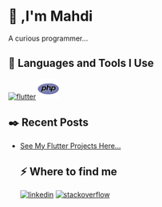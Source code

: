 <h1>👋 ,I'm Mahdi</h1>
<p>A curious programmer...</p>
<h2>🚀 Languages and Tools I Use</h2>
<p><a target="_blank" href="https://www.vectorlogo.zone/logos/flutterio/flutterio-icon.svg" style="display: inline-block;"><img src="https://www.vectorlogo.zone/logos/flutterio/flutterio-icon.svg" alt="flutter" width="42" height="42" /></a>
<a target="_blank" href="https://raw.githubusercontent.com/devicons/devicon/master/icons/php/php-original.svg" style="display: inline-block;"><img src="https://raw.githubusercontent.com/devicons/devicon/master/icons/php/php-original.svg" alt="php" width="42" height="42" /></a></p>
<h2>✒️ Recent Posts</h2>
<ul>
<li><a target="_blank" href="https://drive.google.com/file/d/15gWi3BZrKRNCXYCS3wloiLbiXT0B5Oqh/view?usp=sharing">See My Flutter Projects Here...</a></li>
<h2>⚡️ Where to find me</h2>
<p><a target="_blank" href="https://www.linkedin.com/in/https://linkedin.com/in/mahdivalipoor" style="display: inline-block;"><img src="https://img.shields.io/badge/linkedin-logo?style=for-the-badge&logo=linkedin&logoColor=white&color=%230a77b6" alt="linkedin" /></a>
<a target="_blank" href="https://stackoverflow.com/users/https://stackoverflow.com/users/13221882" style="display: inline-block;"><img src="https://img.shields.io/badge/stackoverflow-logo?style=for-the-badge&logo=stackoverflow&logoColor=white&color=%23cc0000" alt="stackoverflow" /></a></p>
